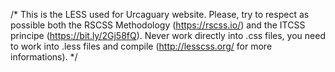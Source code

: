 /*
This is the LESS used for Urcaguary website. Please, try to respect as possible both the RSCSS Methodology (https://rscss.io/) and the ITCSS principe (https://bit.ly/2Gj58fQ).
Never work directly into .css files, you need to work into .less files and compile (http://lesscss.org/ for more informations).
*/
